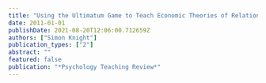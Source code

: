 ```yaml
---
title: "Using the Ultimatum Game to Teach Economic Theories of Relationship Maintenance to A-Level Students"
date: 2011-01-01
publishDate: 2021-08-20T12:06:00.712659Z
authors: ["Simon Knight"]
publication_types: ["2"]
abstract: ""
featured: false
publication: "*Psychology Teaching Review*"
---
```


